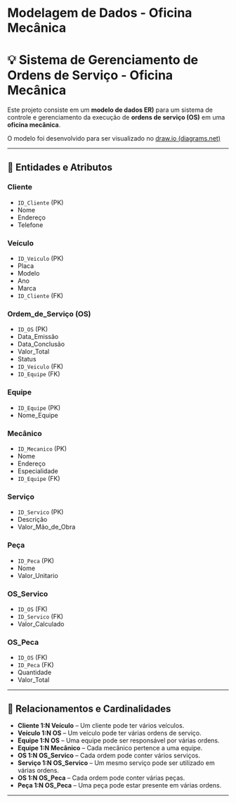 # Modelagem de Dados - Oficina Mecânica

# 💡 Sistema de Gerenciamento de Ordens de Serviço - Oficina Mecânica

Este projeto consiste em um **modelo de dados ER)** para um sistema de controle e gerenciamento da execução de **ordens de serviço (OS)** em uma **oficina mecânica**.

O modelo foi desenvolvido para ser visualizado no [draw.io (diagrams.net)](https://app.diagrams.net)

---

## 🧩 Entidades e Atributos

### **Cliente**
- `ID_Cliente` (PK)
- Nome
- Endereço
- Telefone

### **Veículo**
- `ID_Veiculo` (PK)
- Placa
- Modelo
- Ano
- Marca
- `ID_Cliente` (FK)

### **Ordem_de_Serviço (OS)**
- `ID_OS` (PK)
- Data_Emissão
- Data_Conclusão
- Valor_Total
- Status
- `ID_Veiculo` (FK)
- `ID_Equipe` (FK)

### **Equipe**
- `ID_Equipe` (PK)
- Nome_Equipe

### **Mecânico**
- `ID_Mecanico` (PK)
- Nome
- Endereço
- Especialidade
- `ID_Equipe` (FK)

### **Serviço**
- `ID_Servico` (PK)
- Descrição
- Valor_Mão_de_Obra

### **Peça**
- `ID_Peca` (PK)
- Nome
- Valor_Unitario

### **OS_Servico**
- `ID_OS` (FK)
- `ID_Servico` (FK)
- Valor_Calculado

### **OS_Peca**
- `ID_OS` (FK)
- `ID_Peca` (FK)
- Quantidade
- Valor_Total

---

## 🔁 Relacionamentos e Cardinalidades

- **Cliente 1:N Veículo** – Um cliente pode ter vários veículos.
- **Veículo 1:N OS** – Um veículo pode ter várias ordens de serviço.
- **Equipe 1:N OS** – Uma equipe pode ser responsável por várias ordens.
- **Equipe 1:N Mecânico** – Cada mecânico pertence a uma equipe.
- **OS 1:N OS_Servico** – Cada ordem pode conter vários serviços.
- **Serviço 1:N OS_Servico** – Um mesmo serviço pode ser utilizado em várias ordens.
- **OS 1:N OS_Peca** – Cada ordem pode conter várias peças.
- **Peça 1:N OS_Peca** – Uma peça pode estar presente em várias ordens.

---

